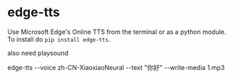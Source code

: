 # edge-tts

Use Microsoft Edge's Online TTS from the terminal or as a python module. To install do `pip install edge-tts`.

also need playsound

edge-tts --voice zh-CN-XiaoxiaoNeural --text "你好" --write-media 1.mp3
